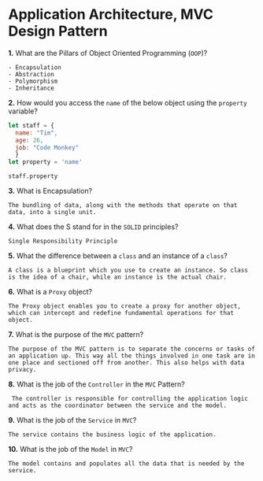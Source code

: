 # Application Architecture, MVC Design Pattern

**1.** What are the Pillars of Object Oriented Programming (`OOP`)?
<!-- enter you answer in the space below -->
```
- Encapsulation
- Abstraction
- Polymorphism
- Inheritance
```
**2.** How would you access the `name` of the below object using the `property` variable?
```js
let staff = {
  name: "Tim",
  age: 26,
  job: "Code Monkey"
  }
let property = 'name'
```
<!-- enter you answer in the space below -->
```
staff.property
```
**3.** What is Encapsulation?
<!-- enter you answer in the space below -->
```
The bundling of data, along with the methods that operate on that data, into a single unit. 
```
**4.** What does the S stand for in the `SOLID` principles?
<!-- enter you answer in the space below -->
```
Single Responsibility Principle
```
**5.** What the difference between a `class` and an instance of a `class`?
<!-- enter you answer in the space below -->
```
A class is a blueprint which you use to create an instance. So class is the idea of a chair, while an instance is the actual chair.
```
**6.** What is a `Proxy` object?
<!-- enter you answer in the space below -->
```
The Proxy object enables you to create a proxy for another object, which can intercept and redefine fundamental operations for that object.
```

**7.** What is the purpose of the `MVC` pattern?
<!-- enter you answer in the space below -->
```
The purpose of the MVC pattern is to separate the concerns or tasks of an application up. This way all the things involved in one task are in one place and sectioned off from another. This also helps with data privacy.
```
**8.** What is the job of the `Controller` in the `MVC` Pattern?
<!-- enter you answer in the space below -->
```
 The controller is responsible for controlling the application logic and acts as the coordinator between the service and the model.
```

**9.** What is the job of the `Service` in `MVC`?
<!-- enter you answer in the space below -->
```
The service contains the business logic of the application.
```
**10.** What is the job of the `Model` in `MVC`?
<!-- enter you answer in the space below -->
```
The model contains and populates all the data that is needed by the service.
```


